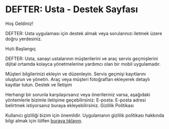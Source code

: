 
# DEFTER: Usta - Destek Sayfası
Hoş Geldiniz!

DEFTER: Usta uygulaması için destek almak veya sorularınızı iletmek üzere doğru yerdesiniz.

Hızlı Başlangıç

DEFTER: Usta, sanayi ustalarının müşterilerini ve araç servis geçmişlerini dijital ortamda kolayca yönetmelerine yardımcı olan bir mobil uygulamadır.

Müşteri bilgilerinizi ekleyin ve düzenleyin.
Servis geçmişi kayıtlarını oluşturun ve yönetin.
Araç veya müşteri fotoğrafları ekleyerek detaylı kayıtlar tutun.
Destek ve İletişim

Herhangi bir sorunla karşılaşırsanız veya önerileriniz varsa, aşağıdaki yöntemlerle bizimle iletişime geçebilirsiniz:
E-posta: E-posta adresi belirtmek istiyorsanız buraya ekleyebilirsiniz.
Gizlilik Politikası

Kullanıcı gizliliği bizim için önemlidir. Uygulamanın gizlilik politikası hakkında bilgi almak için lütfen [buraya tıklayın](https://github.com/observer23/defter-usta/privacy-policy.pdf).
